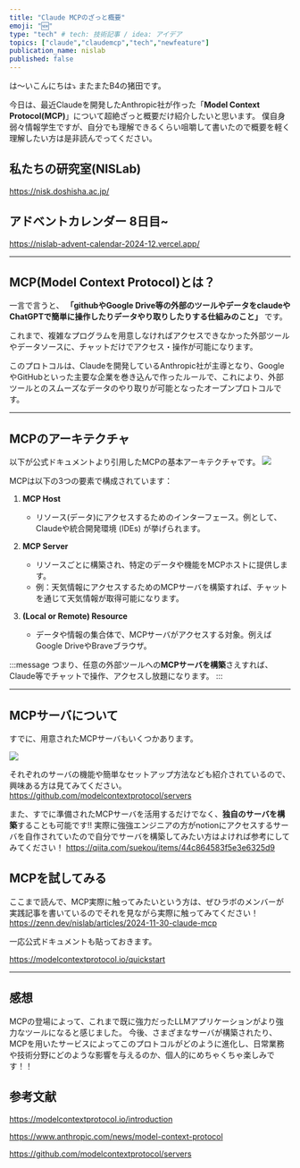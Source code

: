 ```yaml
---
title: "Claude MCPのざっと概要"
emoji: "🆕"
type: "tech" # tech: 技術記事 / idea: アイデア
topics: ["claude","claudemcp","tech","newfeature"]
publication_name: nislab
published: false
---
```

は〜いこんにちは⤵︎
またまたB4の猪田です。

今日は、最近Claudeを開発したAnthropic社が作った「**Model Context Protocol(MCP)**」について超絶ざっと概要だけ紹介したいと思います。
僕自身弱々情報学生ですが、自分でも理解できるくらい咀嚼して書いたので概要を軽く理解したい方は是非読んでってください。

## 私たちの研究室(NISLab)

https://nisk.doshisha.ac.jp/

## アドベントカレンダー 8日目~

https://nislab-advent-calendar-2024-12.vercel.app/

---

## MCP(Model Context Protocol)とは？

一言で言うと、
**「githubやGoogle Drive等の外部のツールやデータをclaudeやChatGPTで簡単に操作したりデータやり取りしたりする仕組みのこと」** です。

これまで、複雑なプログラムを用意しなければアクセスできなかった外部ツールやデータソースに、チャットだけでアクセス・操作が可能になります。

このプロトコルは、Claudeを開発しているAnthropic社が主導となり、GoogleやGitHubといった主要な企業を巻き込んで作ったルールで、これにより、外部ツールとのスムーズなデータのやり取りが可能となったオープンプロトコルです。

---

## MCPのアーキテクチャ

以下が公式ドキュメントより引用したMCPの基本アーキテクチャです。
![](https://storage.googleapis.com/zenn-user-upload/e4646a5ad035-20241207.png)

MCPは以下の3つの要素で構成されています：

1. **MCP Host**
   - リソース(データ)にアクセスするためのインターフェース。例として、Claudeや統合開発環境 (IDEs) が挙げられます。

2. **MCP Server**
   - リソースごとに構築され、特定のデータや機能をMCPホストに提供します。
   - 例：天気情報にアクセスするためのMCPサーバを構築すれば、チャットを通じて天気情報が取得可能になります。

3. **(Local or Remote) Resource**
   - データや情報の集合体で、MCPサーバがアクセスする対象。例えばGoogle DriveやBraveブラウザ。

:::message
つまり、任意の外部ツールへの**MCPサーバを構築**さえすれば、Claude等でチャットで操作、アクセスし放題になります。
:::

---

## MCPサーバについて

すでに、用意されたMCPサーバもいくつかあります。

![](https://storage.googleapis.com/zenn-user-upload/517c2434fed8-20241207.png)

それぞれのサーバの機能や簡単なセットアップ方法なども紹介されているので、興味ある方は見てみてください。
https://github.com/modelcontextprotocol/servers



また、すでに準備されたMCPサーバを活用するだけでなく、**独自のサーバを構築**することも可能です!!
実際に強強エンジニアの方がnotionにアクセスするサーバを自作されていたので自分でサーバを構築してみたい方はよければ参考にしてみてください！
https://qiita.com/suekou/items/44c864583f5e3e6325d9

## MCPを試してみる

ここまで読んで、MCP実際に触ってみたいという方は、ぜひラボのメンバーが実践記事を書いているのでそれを見ながら実際に触ってみてください！
https://zenn.dev/nislab/articles/2024-11-30-claude-mcp

一応公式ドキュメントも貼っておきます。

https://modelcontextprotocol.io/quickstart

---

## 感想

MCPの登場によって、これまで既に強力だったLLMアプリケーションがより強力なツールになると感じました。
今後、さまざまなサーバが構築されたり、MCPを用いたサービスによってこのプロトコルがどのように進化し、日常業務や技術分野にどのような影響を与えるのか、個人的にめちゃくちゃ楽しみです！！

## 参考文献
https://modelcontextprotocol.io/introduction

https://www.anthropic.com/news/model-context-protocol

https://github.com/modelcontextprotocol/servers
